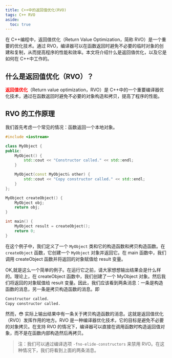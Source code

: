 ```yaml
---
title: C++中的返回值优化(RVO)
tags: C++ RVO
aside:
  toc: true
---
```


在 C++编程中，返回值优化（Return Value Optimization，简称 RVO）是一个重要的优化技术。通过 RVO，编译器可以在函数返回时避免不必要的临时对象的创建和复制，从而提高程序的性能和效率。本文将介绍什么是返回值优化，以及它是如何在 C++中工作的。

<!--more-->

## 什么是返回值优化（RVO）？

**<font color=red>返回值优化</font>**（Return value optimization，RVO）是 C++中的一个重要编译器优化技术，通过在函数返回时避免不必要的对象构造和拷贝，提高了程序的性能。

## RVO 的工作原理

我们首先考虑一个常见的情况：函数返回一个本地对象。

```cpp
#include <iostream>

class MyObject {
public:
    MyObject() {
        std::cout << "Constructor called." << std::endl;
    }

    MyObject(const MyObject& other) {
        std::cout << "Copy constructor called." << std::endl;
    }
};

MyObject createObject() {
    MyObject obj;
    return obj;
}

int main() {
    MyObject result = createObject();
    return 0;
}
```

在这个例子中，我们定义了一个 `MyObject` 类和它的构造函数和拷贝构造函数。在 `createObject` 函数，它创建一个 `MyObject` 对象并返回它。在 main 函数中，我们调用 createObject 函数并将返回的对象赋值给 result 变量。

OK,就是这么一个简单的例子。在运行它之前，请大家想想输出结果会是什么样的。理论上，在 createObject 函数中，我们创建了一个 MyObject 对象。然后我们将返回的对象赋值给 result 变量。因此，我们应该看到两条消息：一条是构造函数的消息，另一条是拷贝构造函数的消息。即

```bash
Constructor called.
Copy constructor called.
```

然而，:flushed: 实际上输出结果中有一条关于拷贝构造函数的消息。这就是返回值优化（RVO）发挥作用的地方。RVO 是一种编译器优化技术，它的目标是避免不必要的对象拷贝。在支持 RVO 的情况下，编译器可以直接在调用函数时构造返回值对象，而不是在函数内部构造然后再拷贝。

> 注：我们可以通过编译选项 `-fno-elide-constructors` 来禁用 RVO。在这种情况下，我们将看到上面的两条消息。
